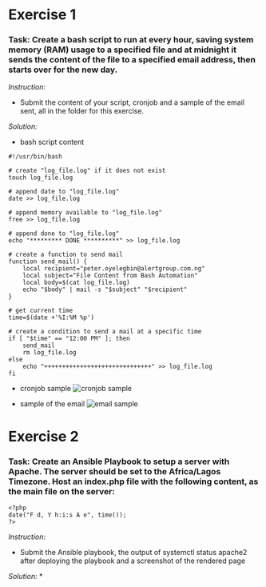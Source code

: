 # Exercise 1
### Task: Create a bash script to run at every hour, saving system memory (RAM) usage to a specified file and at midnight it sends the content of the file to a specified email address, then starts over for the new day.

*Instruction:*
* Submit the content of your script, cronjob and a sample of the email sent, all in the folder for this exercise.

*Solution:*
* bash script content
```
#!/usr/bin/bash

# create "log_file.log" if it does not exist
touch log_file.log

# append date to "log_file.log"
date >> log_file.log

# append memory available to "log_file.log"
free >> log_file.log

# append done to "log_file.log"
echo "********* DONE **********" >> log_file.log

# create a function to send mail
function send_mail() {
    local recipient="peter.oyelegbin@alertgroup.com.ng"
    local subject="File Content from Bash Automation"
    local body=$(cat log_file.log)
    echo "$body" | mail -s "$subject" "$recipient"
}

# get current time
time=$(date +'%I:%M %p')

# create a condition to send a mail at a specific time
if [ "$time" == "12:00 PM" ]; then
    send_mail
    rm log_file.log
else
    echo "++++++++++++++++++++++++++++++" >> log_file.log
fi
```

* cronjob sample
![cronjob sample](images/week3_task1_a.jpeg)

* sample of the email
![email sample](images/week3_task1_b.jpeg)



# Exercise 2
### Task: Create an Ansible Playbook to setup a server with Apache. The server should be set to the Africa/Lagos Timezone. Host an index.php file with the following content, as the main file on the server:
```
<?php
date("F d, Y h:i:s A e", time());
?>
```

*Instruction:*
* Submit the Ansible playbook, the output of systemctl status apache2 after deploying the playbook and a screenshot of the rendered page

*Solution:*
* 
